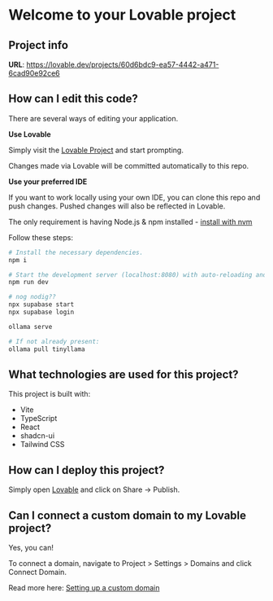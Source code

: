 # Welcome to your Lovable project

## Project info

**URL**: https://lovable.dev/projects/60d6bdc9-ea57-4442-a471-6cad90e92ce6

## How can I edit this code?

There are several ways of editing your application.

**Use Lovable**

Simply visit the [Lovable Project](https://lovable.dev/projects/60d6bdc9-ea57-4442-a471-6cad90e92ce6) and start prompting.

Changes made via Lovable will be committed automatically to this repo.

**Use your preferred IDE**

If you want to work locally using your own IDE, you can clone this repo and push changes. Pushed changes will also be reflected in Lovable.

The only requirement is having Node.js & npm installed - [install with nvm](https://github.com/nvm-sh/nvm#installing-and-updating)

Follow these steps:

```sh
# Install the necessary dependencies.
npm i

# Start the development server (localhost:8080) with auto-reloading and an instant preview.
npm run dev
```

```sh
# nog nodig?? 
npx supabase start
npx supabase login
```

```sh
ollama serve

# If not already present:
ollama pull tinyllama
```

## What technologies are used for this project?

This project is built with:

- Vite
- TypeScript
- React
- shadcn-ui
- Tailwind CSS

## How can I deploy this project?

Simply open [Lovable](https://lovable.dev/projects/60d6bdc9-ea57-4442-a471-6cad90e92ce6) and click on Share -> Publish.

## Can I connect a custom domain to my Lovable project?

Yes, you can!

To connect a domain, navigate to Project > Settings > Domains and click Connect Domain.

Read more here: [Setting up a custom domain](https://docs.lovable.dev/features/custom-domain#custom-domain)
